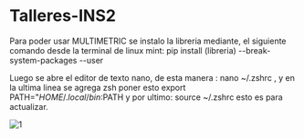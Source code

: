 # Talleres-INS2


Para poder usar MULTIMETRIC se instalo la libreria mediante, el siguiente comando desde la terminal de linux mint: pip install (libreria) --break-system-packages --user

Luego se abre el editor de texto nano, de esta manera : nano ~/.zshrc ,  y en la ultima linea se agrega zsh poner esto export PATH="$HOME/.local/bin:$PATH
y por ultimo:
source ~/.zshrc esto es para actualizar.

![1](/home/fernando/Talleres-INS2/imagenes/taller1/1.png)
